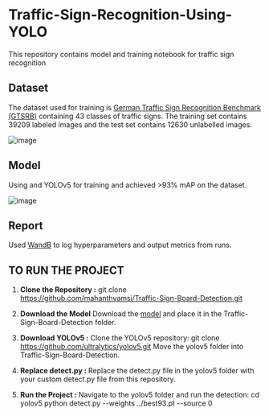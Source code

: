 # Traffic-Sign-Recognition-Using-YOLO

This repository contains model and training notebook for traffic sign recognition

## Dataset
The dataset used for training is [German Traffic Sign Recognition Benchmark (GTSRB)](https://benchmark.ini.rub.de/?section=gtsrb&subsection=dataset) containing 43 classes of traffic signs. The training set contains 39209 labeled images and the test set contains 12630 unlabelled images.

![image](https://user-images.githubusercontent.com/35000278/116809754-50276780-ab5d-11eb-87fa-1f513be1f876.png)

## Model

Using and YOLOv5 for training and achieved >93% mAP on the dataset.

![image](https://user-images.githubusercontent.com/35000278/116809984-cd071100-ab5e-11eb-8789-29afd40c0094.png)

## Report

Used [WandB](https://wandb.ai/mdhamani/YOLOv5) to log hyperparameters and output metrics from runs. 

## TO RUN THE PROJECT

1. **Clone the Repository :**
    git clone https://github.com/mahanthvamsi/Traffic-Sign-Board-Detection.git
   
2. **Download the Model**
Download the [model](https://mega.nz/file/rV4HDQ5b#UfgDAMlVHvfzSr7PquE8HWx_6jhRmDUGBS-qyfIn_oE) and place it in the Traffic-Sign-Board-Detection folder.

3. **Download YOLOv5 :**
Clone the YOLOv5 repository:
git clone https://github.com/ultralytics/yolov5.git
Move the yolov5 folder into Traffic-Sign-Board-Detection.

4. **Replace detect.py :**
Replace the detect.py file in the yolov5 folder with your custom detect.py file from this repository.

5. **Run the Project :**
Navigate to the yolov5 folder and run the detection:
cd yolov5
python detect.py --weights ../best93.pt --source 0
